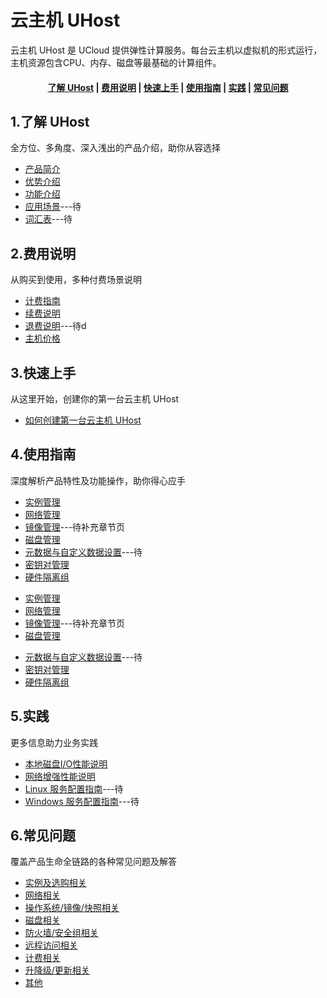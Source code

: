 # 云主机 UHost

云主机 UHost 是 UCloud 提供弹性计算服务。每台云主机以虚拟机的形式运行，主机资源包含CPU、内存、磁盘等最基础的计算组件。

#### <center>[了解 UHost](#1了解)   |   [费用说明](#2费用说明)   |   [快速上手](#3快速上手)   |   [使用指南](#4使用指南)   |   [实践](#5实践)   |   [常见问题](#6常见问题)</center>   

## 1.了解 UHost

全方位、多角度、深入浅出的产品介绍，助你从容选择

* [产品简介](/uhost/introduction/concept)
* [优势介绍](/uhost/introduction/advantages)
* [功能介绍](/uhost/introduction/functions)
* [应用场景](相对链接)---待
* [词汇表](_glossary.md)---待

## 2.费用说明

从购买到使用，多种付费场景说明

* [计费指南](/uhost/buy/charge)
* [续费说明](/uhost/buy/renew)
* [退费说明](相对链接)---待d
* [主机价格](/uhost/price)

##  3.快速上手

从这里开始，创建你的第一台云主机 UHost

* [如何创建第一台云主机 UHost](/uhost/newuser/briefguide)

## 4.使用指南

深度解析产品特性及功能操作，助你得心应手
* [实例管理](/uhost/guide/common)
* [网络管理](/uhost/guide/network)
* [镜像管理](/uhost/guide/image)---待补充章节页
* [磁盘管理](/uhost/guide/disk)
* [元数据与自定义数据设置](/uhost/guide/testdata)---待
* [密钥对管理](/uhost/guide/keypair)
* [硬件隔离组](/uhost/guide/isolationgroup)

<!-- panels:start -->
<!-- div:left-panel -->
* [实例管理](/uhost/guide/common)
* [网络管理](/uhost/guide/network)
* [镜像管理](/uhost/guide/image)---待补充章节页
* [磁盘管理](/uhost/guide/disk)
<!-- div:right-panel -->
* [元数据与自定义数据设置](/uhost/guide/testdata)---待
* [密钥对管理](/uhost/guide/keypair)
* [硬件隔离组](/uhost/guide/isolationgroup)
<!-- panels:end -->

## 5.实践

更多信息助力业务实践

* [本地磁盘I/O性能说明](/uhost/testdata/io_uhost)
* [网络增强性能说明](/uhost/testdata/netenhanced)
* [Linux 服务配置指南](/uhost/public/linux)---待
* [Windows 服务配置指南](/uhost/windows_op/windows)---待

## 6.常见问题

覆盖产品生命全链路的各种常见问题及解答

* [实例及选购相关](相对链接)
* [网络相关](相对链接)
* [操作系统/镜像/快照相关](相对链接)
* [磁盘相关](相对链接)
* [防火墙/安全组相关](相对链接)
* [远程访问相关](相对链接)
* [计费相关](相对链接)
* [升降级/更新相关](相对链接)
* [其他]()

